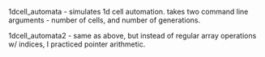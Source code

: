 1dcell_automata - simulates 1d cell automation. takes two command line arguments - number of cells, and number of generations.    
    
1dcell_automata2 - same as above, but instead of regular array operations w/ indices, I practiced pointer arithmetic.
